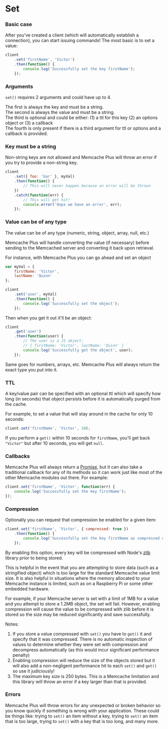# Set

### Basic case

After you've created a client (which will automatically establish a connection),
you can start issuing commands! The most basic is to set a value:

```javascript
client
    .set('firstName', 'Victor')
    .then(function() {
        console.log('Successfully set the key firstName');
    });
```

### Arguments

`set()` requires 2 arguments and could have up to 4.

The first is always the key and must be a string.  
The second is always the value and must be a string.  
The third is optional and could be either: (1) a ttl for this key (2) an options object or (3) a callback  
The fourth is only present if there is a third argument for ttl or options and a callback is provided.  

### Key must be a string

Non-string keys are not allowed and Memcache Plus will throw an error if you
try to provide a non-string key.

```javascript
client
    .set({ foo: 'bar' }, myVal)
    .then(function() {
        // This will never happen because an error will be thrown
    })
    .catch(function(err) {
        // This will get hit!
        console.error('Oops we have an error', err);
    });
```

### Value can be of any type

The value can be of any type (numeric, string, object, array, null, etc.)

Memcache Plus will handle converting the value (if necessary) before sending to
the Memcached server and converting it back upon retrieval.

For instance, with Memcache Plus you can go ahead and set an object

```javascript
var myVal = {
    firstName: 'Victor',
    lastName: 'Quinn'
};

client
    .set('user', myVal)
    .then(function() {
        console.log('Successfully set the object');
    });
```

Then when you get it out it'll be an object:

```javascript
client
    .get('user')
    .then(function(user) {
        // The user is a JS object:
        // { firstName: 'Victor', lastName: 'Quinn' }
        console.log('Successfully got the object', user);
    });
```

Same goes for numbers, arrays, etc. Memcache Plus will always return the exact
type you put into it.

### TTL

A key/value pair can be specified with an optional ttl which will specify how
long (in seconds) that object persists before it is automatically purged from the cache.

For example, to set a value that will stay around in the cache for only 10 seconds:

```javascript
client.set('firstName', 'Victor', 10);
```

If you perform a `get()` within 10 seconds for `firstName`, you'll get back
`"Victor"` but after 10 seconds, you will get `null`.

### Callbacks

Memcache Plus will always return a [Promise](https://www.promisejs.org), but it
can also take a traditional callback for any of its methods so it can work just
like most of the other Memcache modules out there. For example:

```javascript
client.set('firstName', 'Victor', function(err) {
    console.log('Successfully set the key firstName');
});
```

### Compression

Optionally you can request that compression be enabled for a given item:

```javascript
client.set('firstName', 'Victor', { compressed: true })
    .then(function() {
        console.log('Successfully set the key firstName as compressed data');
    });
```
By enabling this option, every key will be compressed with Node's
[zlib](https://nodejs.org/api/zlib.html) library prior to being stored.

This is helpful in the event that you are attempting to store data (such as a
stringified object) which is too large for the standard Memcache value limit
size. It is also helpful in situations where the memory allocated to your
Memcache instance is limited, such as on a Raspberry Pi or some other embedded
hardware.

For example, if your Memcache server is set with a limit of 1MB for a value and
you attempt to store a 1.2MB object, the set will fail. However, enabling
compression will cause the value to be compressed with zlib before it is stored
so the size may be reduced significantly and save successfully.

Notes:

1. If you store a value compressed with `set()` you have to `get()` it and
specify that it was compressed. There is no automatic inspection of values to
determine whether they were set with compression and decompress automatically
(as this would incur significant performance penalty)
1. Enabling compression will reduce the size of the objects stored but it will
also add a non-negligent performance hit to each `set()` and `get()` so use it
judiciously!
1. The maximum key size is 250 bytes. This is a Memcache limitation and this
library will throw an error if a key larger than that is provided.

### Errors

Memcache Plus will throw errors for any unexpected or broken behavior so you
know quickly if something is wrong with your application. These could be things
like: trying to `set()` an item without a key, trying to `set()` an item that
is too large, trying to `set()` with a key that is too long, and many more.
